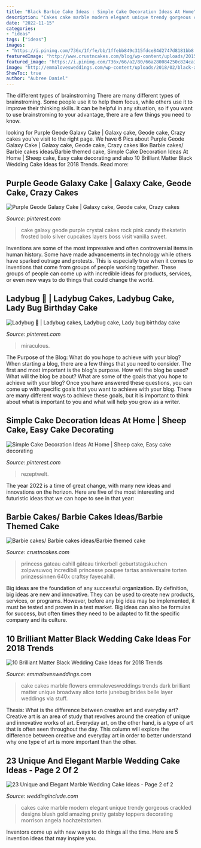 ```yaml
---
title: "Black Barbie Cake Ideas : Simple Cake Decoration Ideas At Home"
description: "Cakes cake marble modern elegant unique trendy gorgeous crackled designs blush gold amazing pretty gatsby toppers decorating morrison angela hochzeitstorten"
date: "2022-11-15"
categories:
- "ideas"
tags: ["ideas"]
images:
- "https://i.pinimg.com/736x/1f/fe/bb/1ffebb849c315fdce84d2747d8181bb8.jpg"
featuredImage: "http://www.crustncakes.com/blog/wp-content/uploads/2015/05/dad79f14f4f5515518c253aec82f9734.jpg"
featured_image: "https://i.pinimg.com/736x/66/a2/80/66a280084250c824ca3bc96e417b19fa.jpg"
image: "http://emmalovesweddings.com/wp-content/uploads/2018/02/black-and-white-marble-wedding-cake-with-flowers.jpg"
ShowToc: true
author: "Aubree Daniel"
---
```



The different types of brainstroming
There are many different types of brainstroming. Some people use it to help them focus, while others use it to improve their thinking skills. It can be helpful in any situation, so if you want to use brainstroming to your advantage, there are a few things you need to know.

	

		
looking for Purple Geode Galaxy Cake | Galaxy cake, Geode cake, Crazy cakes you've visit to the right page. We have 6 Pics about Purple Geode Galaxy Cake | Galaxy cake, Geode cake, Crazy cakes like Barbie cakes/ Barbie cakes ideas/Barbie themed cake, Simple Cake Decoration Ideas At Home | Sheep cake, Easy cake decorating and also 10 Brilliant Matter Black Wedding Cake Ideas for 2018 Trends. Read more:
		
    
## Purple Geode Galaxy Cake | Galaxy Cake, Geode Cake, Crazy Cakes

<img loading=lazy src="https://i.pinimg.com/736x/52/49/1c/52491c591ea4c586bcdc22e3b68426a7.jpg" onerror="this.onerror=null;this.src='https://tse4.mm.bing.net/th?id=OIP.KXSy2OkbqXtTIUZRHwVEmAHaLl&amp;pid=15.1';" alt="Purple Geode Galaxy Cake | Galaxy cake, Geode cake, Crazy cakes">

_Source: pinterest.com_

>cake galaxy geode purple crystal cakes rock pink candy thekatetin frosted bolo silver cupcakes layers boss visit vanilla sweet. 

	

Inventions are some of the most impressive and often controversial items in human history. Some have made advancements in technology while others have sparked outrage and protests. This is especially true when it comes to inventions that come from groups of people working together. These groups of people can come up with incredible ideas for products, services, or even new ways to do things that could change the world.

    
## Ladybug 🐞 | Ladybug Cakes, Ladybug Cake, Lady Bug Birthday Cake

<img loading=lazy src="https://i.pinimg.com/736x/66/a2/80/66a280084250c824ca3bc96e417b19fa.jpg" onerror="this.onerror=null;this.src='https://tse1.mm.bing.net/th?id=OIP.RMpyNamk9orEBLJ5EsWrrwHaJ4&amp;pid=15.1';" alt="Ladybug 🐞 | Ladybug cakes, Ladybug cake, Lady bug birthday cake">

_Source: pinterest.com_

>miraculous. 

	

The Purpose of the Blog: What do you hope to achieve with your blog?
When starting a blog, there are a few things that you need to consider. The first and most important is the blog's purpose. How will the blog be used? What will the blog be about? What are some of the goals that you hope to achieve with your blog? Once you have answered these questions, you can come up with specific goals that you want to achieve with your blog. There are many different ways to achieve these goals, but it is important to think about what is important to you and what will help you grow as a writer.

    
## Simple Cake Decoration Ideas At Home | Sheep Cake, Easy Cake Decorating

<img loading=lazy src="https://i.pinimg.com/736x/1f/fe/bb/1ffebb849c315fdce84d2747d8181bb8.jpg" onerror="this.onerror=null;this.src='https://tse4.mm.bing.net/th?id=OIP.KWCcngDh1Bur6eWTetPZbQHaJ3&amp;pid=15.1';" alt="Simple Cake Decoration Ideas At Home | Sheep cake, Easy cake decorating">

_Source: pinterest.com_

>rezeptwelt. 

	

The year 2022 is a time of great change, with many new ideas and innovations on the horizon. Here are five of the most interesting and futuristic ideas that we can hope to see in that year:

    
## Barbie Cakes/ Barbie Cakes Ideas/Barbie Themed Cake

<img loading=lazy src="http://www.crustncakes.com/blog/wp-content/uploads/2015/05/dad79f14f4f5515518c253aec82f9734.jpg" onerror="this.onerror=null;this.src='https://tse4.mm.bing.net/th?id=OIP.0amT2dJ746uugjKS0i5geQHaK7&amp;pid=15.1';" alt="Barbie cakes/ Barbie cakes ideas/Barbie themed cake">

_Source: crustncakes.com_

>princess gateau cahill gâteau tinkerbell geburtstagskuchen zolpwsuwoq incredibili princesse poupee tartas anniversaire torten prinzessinnen 640x craftsy fayecahill. 

	

Big ideas are the foundation of any successful organization. By definition, big ideas are new and innovative. They can be used to create new products, services, or programs. However, before any big idea may be implemented, it must be tested and proven in a test market. Big ideas can also be formulas for success, but often times they need to be adapted to fit the specific company and its culture.

    
## 10 Brilliant Matter Black Wedding Cake Ideas For 2018 Trends

<img loading=lazy src="http://emmalovesweddings.com/wp-content/uploads/2018/02/black-and-white-marble-wedding-cake-with-flowers.jpg" onerror="this.onerror=null;this.src='https://tse2.mm.bing.net/th?id=OIP.MBPVexX5ZUWRu2C6i99hAwHaLG&amp;pid=15.1';" alt="10 Brilliant Matter Black Wedding Cake Ideas for 2018 Trends">

_Source: emmalovesweddings.com_

>cake cakes marble flowers emmalovesweddings trends dark brilliant matter unique broadway alice torte junebug brides belle layer weddings via stuff. 

	

Thesis: What is the difference between creative art and everyday art?
Creative art is an area of study that revolves around the creation of unique and innovative works of art. Everyday art, on the other hand, is a type of art that is often seen throughout the day. This column will explore the difference between creative and everyday art in order to better understand why one type of art is more important than the other.

    
## 23 Unique And Elegant Marble Wedding Cake Ideas - Page 2 Of 2

<img loading=lazy src="https://www.weddinginclude.com/wp-content/uploads/2017/06/Modern-black-white-and-blush-cake-with-three-tiers.jpg" onerror="this.onerror=null;this.src='https://tse1.mm.bing.net/th?id=OIP.cktE23oJ7WF4Qq9WzJJp5QHaLJ&amp;pid=15.1';" alt="23 Unique and Elegant Marble Wedding Cake Ideas - Page 2 of 2">

_Source: weddinginclude.com_

>cakes cake marble modern elegant unique trendy gorgeous crackled designs blush gold amazing pretty gatsby toppers decorating morrison angela hochzeitstorten. 

	

Inventors come up with new ways to do things all the time. Here are 5 invention ideas that may inspire you.


